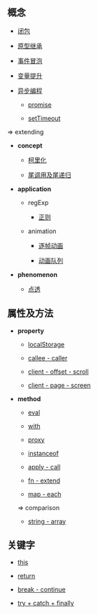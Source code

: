 ## 概念 ##

+ [闭包](https://github.com/sunmengyuan/note/blob/master/content/javascript/closure.md)

+ [原型继承](https://github.com/sunmengyuan/note/blob/master/content/javascript/prototype.md)

+ [事件冒泡](https://github.com/sunmengyuan/note/blob/master/content/javascript/propagation.html)

+ [变量提升](https://github.com/sunmengyuan/note/blob/master/content/javascript/scope.md)

+ [异步编程](https://github.com/sunmengyuan/note/blob/master/content/javascript/asyn-syn.md)    
    
    + [promise](https://github.com/sunmengyuan/note/blob/master/content/javascript/promise.md)
    
    + [setTimeout](https://github.com/sunmengyuan/note/blob/master/content/javascript/setTimeout.md)

=> extending

+ __concept__
    
    + [柯里化](https://github.com/sunmengyuan/note/blob/master/content/javascript/curry.md)

    + [尾调用及尾递归](https://github.com/sunmengyuan/note/blob/master/content/javascript/tco.md)

+ __application__
    
    + regExp
        
        + [正则](https://github.com/sunmengyuan/note/blob/master/content/javascript/pattern.md)

    + animation
        
        + [逐帧动画](https://github.com/sunmengyuan/note/blob/master/content/javascript/animationFrame.html)

        + [动画队列](https://github.com/sunmengyuan/note/blob/master/content/javascript/queue.html)

+ __phenomenon__
    
    + [点透](https://github.com/sunmengyuan/note/blob/master/content/javascript/tap.html)

## 属性及方法 ##

+ __property__
    
    + [localStorage](https://github.com/sunmengyuan/note/blob/master/content/javascript/localStorage.html)
    
    + [callee - caller](https://github.com/sunmengyuan/note/blob/master/content/javascript/callee-caller.md)
    
    + [client - offset - scroll](https://github.com/sunmengyuan/note/blob/master/content/javascript/distance.html)
    
    + [client - page - screen](https://github.com/sunmengyuan/note/blob/master/content/javascript/coordinate.html)

+ __method__
    
    + [eval](https://github.com/sunmengyuan/note/blob/master/content/javascript/eval.md)
    
    + [with](https://github.com/sunmengyuan/note/blob/master/content/javascript/with.md)
    
    + [proxy](https://github.com/sunmengyuan/note/blob/master/content/javascript/proxy.md)
    
    + [instanceof](https://github.com/sunmengyuan/note/blob/master/content/javascript/instanceof.md)
    
    + [apply - call](https://github.com/sunmengyuan/note/blob/master/content/javascript/apply-call.md)
    
    + [fn - extend](https://github.com/sunmengyuan/note/blob/master/content/javascript/fn-extend.md)
    
    + [map - each](https://github.com/sunmengyuan/note/blob/master/content/javascript/map-each.md)

    => comparison

    + [string - array](https://github.com/sunmengyuan/note/blob/master/content/javascript/string-array.md)
    
## 关键字 ##

+ [this](https://github.com/sunmengyuan/note/blob/master/content/javascript/this.md)

+ [return](https://github.com/sunmengyuan/note/blob/master/content/javascript/return.html)

+ [break - continue](https://github.com/sunmengyuan/note/blob/master/content/javascript/break-continue.md)

+ [try + catch + finally](https://github.com/sunmengyuan/note/blob/master/content/javascript/try-catch-finally.md)